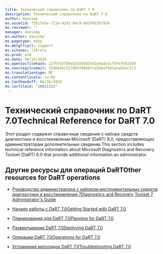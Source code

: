 ```yaml
---
title: Технический справочник по DaRT 7.0
description: Технический справочник по DaRT 7.0
author: dansimp
ms.assetid: f55c7e5e-713a-42d1-84c9-88370155f934
ms.reviewer: ''
manager: dansimp
ms.author: dansimp
ms.pagetype: mdop
ms.mktglfcycl: support
ms.sitesec: library
ms.prod: w10
ms.date: 06/16/2016
ms.openlocfilehash: 127bf42f09d32a550d35d2a9ade3cf0fe75825d9
ms.sourcegitcommit: 354664bc527d93f80687cd2eba70d1eea024c7c3
ms.translationtype: MT
ms.contentlocale: ru-RU
ms.lasthandoff: 06/26/2020
ms.locfileid: "10821312"
---
```

# <span data-ttu-id="98764-103">Технический справочник по DaRT 7.0</span><span class="sxs-lookup"><span data-stu-id="98764-103">Technical Reference for DaRT 7.0</span></span>


<span data-ttu-id="98764-104">Этот раздел содержит справочные сведения о наборе средств диагностики и восстановления Microsoft (DaRT) 8,0, предоставляющих администраторам дополнительные сведения.</span><span class="sxs-lookup"><span data-stu-id="98764-104">This section includes technical reference information about Microsoft Diagnostics and Recovery Toolset (DaRT) 8.0 that provide additional information an administrator.</span></span>

## <span data-ttu-id="98764-105">Другие ресурсы для операций DaRT</span><span class="sxs-lookup"><span data-stu-id="98764-105">Other resources for DaRT operations</span></span>


-   [<span data-ttu-id="98764-106">Руководство администратора с набором инструментальных средств диагностики и восстановления 7</span><span class="sxs-lookup"><span data-stu-id="98764-106">Diagnostics and Recovery Toolset 7 Administrator's Guide</span></span>](index.md)

-   [<span data-ttu-id="98764-107">Начало работы с DaRT 7.0</span><span class="sxs-lookup"><span data-stu-id="98764-107">Getting Started with DaRT 7.0</span></span>](getting-started-with-dart-70-new-ia.md)

-   [<span data-ttu-id="98764-108">Планирование для DaRT 7.0</span><span class="sxs-lookup"><span data-stu-id="98764-108">Planning for DaRT 7.0</span></span>](planning-for-dart-70-new-ia.md)

-   [<span data-ttu-id="98764-109">Развертывание DaRT 7.0</span><span class="sxs-lookup"><span data-stu-id="98764-109">Deploying DaRT 7.0</span></span>](deploying-dart-70-new-ia.md)

-   [<span data-ttu-id="98764-110">Операции DaRT 7.0</span><span class="sxs-lookup"><span data-stu-id="98764-110">Operations for DaRT 7.0</span></span>](operations-for-dart-70-new-ia.md)

-   [<span data-ttu-id="98764-111">Устранение неполадок DaRT 7.0</span><span class="sxs-lookup"><span data-stu-id="98764-111">Troubleshooting DaRT 7.0</span></span>](troubleshooting-dart-70-new-ia.md)

 

 





